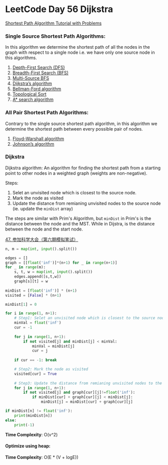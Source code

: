# LeetCode Day 56 Dijkstra



[Shortest Path Algorithm Tutorial with Problems](https://www.geeksforgeeks.org/shortest-path-algorithms-a-complete-guide/)

### Single Source Shortest Path Algorithms:

In this algorithm we determine the shortest path of all the nodes in the graph with respect to a single node i.e. we have only one source node in this algorithms.

1. [Depth-First Search (DFS)](https://www.geeksforgeeks.org/depth-first-search-or-dfs-for-a-graph/)
2. [Breadth-First Search (BFS)](https://www.geeksforgeeks.org/breadth-first-search-or-bfs-for-a-graph/)
3. [Multi-Source BFS](https://www.geeksforgeeks.org/multi-source-shortest-path-in-unweighted-graph/)
4. [Dijkstra’s algorithm](https://www.geeksforgeeks.org/dijkstras-shortest-path-algorithm-greedy-algo-7/)
5. [Bellman-Ford algorithm](https://www.geeksforgeeks.org/bellman-ford-algorithm-dp-23/)
6. [Topological Sort](https://www.geeksforgeeks.org/topological-sorting/)
7. [A* search algorithm](https://www.geeksforgeeks.org/a-search-algorithm/)

### All Pair Shortest Path Algorithms:

Contrary to the single source shortest path algorithm, in this algorithm we determine the shortest path between every possible pair of nodes.

1. [Floyd-Warshall algorithm](https://www.geeksforgeeks.org/floyd-warshall-algorithm-dp-16/)
2. [Johnson’s algorithm](https://www.geeksforgeeks.org/johnsons-algorithm/)


### Dijkstra

Dijkstra algorithm: An algorithm for finding the shortest path from a starting point to other nodes in a weighted graph (weights are non-negative).

Steps:
1. Selet an unvisited node which is closest to the source node. 
2. Mark the node as visited
3. Update the distance from remianing unvisited nodes to the source node (ie. update the `minDist` array)

The steps are similar with Prim's Algorithm, but `minDist` in Prim's is the distance between the node and the MST. While in Dijstra, is the distance between the node and the start node.

[47. 参加科学大会（第六期模拟笔试）](https://kamacoder.com/problempage.php?pid=1047)
```python
n, m = map(int, input().split())

edges = []
graph = [[float('inf')]*(n+1) for _ in range(n+1)]
for _ in range(m):
    s, t, w = map(int, input().split())
    edges.append([s,t,w])
    graph[s][t] = w
    
minDist = [float('inf')] * (n+1)
visited = [False] * (n+1)

minDist[1] = 0

for i in range(1, n+1):
    # Step1: Selet an unvisited node which is closest to the source node. 
    minVal = float('inf')
    cur = -1
    
    for j in range(1, n+1):
        if not visited[j] and minDist[j] < minVal:
            minVal = minDist[j]
            cur = j
    
    if cur == -1: break

    # Step2: Mark the node as visited
    visited[cur] = True
    
    # Step3: Update the distance from remianing unvisited nodes to the source node.
    for j in range(1, n+1):
        if not visited[j] and graph[cur][j]!=float('inf'):
            if minDist[cur] + graph[cur][j] < minDist[j]:
                minDist[j] = minDist[cur] + graph[cur][j]

if minDist[n] != float('inf'):
    print(minDist[n])
else:
    print(-1)
```

**Time Complexity**: O(v^2)

#### Optimize using heap:

**Time Complexity**: O(E * (V + logE))


